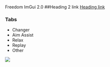 Freedom ImGui 2.0
##Heading 2 link [Heading link](https://github.com/pandao/editor.md "Freedom - internal osu! mod")

### Tabs

- Changer
- Aim Assist
- Relax
- Replay
- Other

![](https://github.com/Klofrox/Rox-ImGui-Freedom/blob/main/Screenshot_2.png?raw=true)
